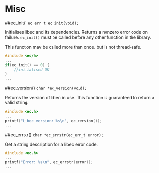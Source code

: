# Misc

##ec_init()
`ec_err_t ec_init(void);`

Initialises libec and its dependencies. Returns a nonzero error code on failure. `ec_init()` must be called before any other function in the library.

This function may be called more than once, but is not thread-safe.

```c
#include <ec/h>
...
if(ec_init() == 0) {
    //initialised OK
}
...
```

##ec_version()
`char *ec_version(void);`

Returns the version of libec in use. This function is guaranteed to return a valid string.

```c
#include <ec.h>
...
printf("Libec version: %s\n", ec_version());
...
```

##ec_errstr()
`char *ec_errstr(ec_err_t error);`

Get a string description for a libec error code.

```c
#include <ec.h>
...
printf("Error: %s\n", ec_errstr(error));
...
```